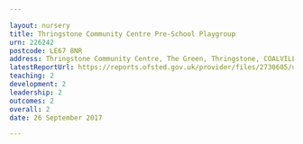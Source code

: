```yaml
---

layout: nursery
title: Thringstone Community Centre Pre-School Playgroup
urn: 226242
postcode: LE67 8NR
address: Thringstone Community Centre, The Green, Thringstone, COALVILLE, Leicestershire, LE67 8NR
latestReportUrl: https://reports.ofsted.gov.uk/provider/files/2730605/urn/226242.pdf
teaching: 2
development: 2
leadership: 2
outcomes: 2
overall: 2
date: 26 September 2017

---
```

